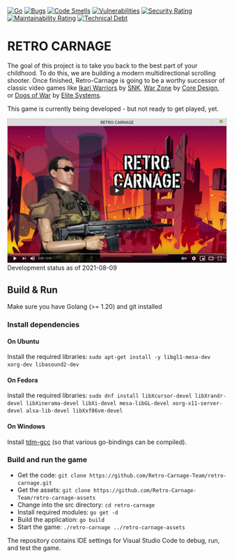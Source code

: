 [![Go](https://github.com/Retro-Carnage-Team/retro-carnage/actions/workflows/build.yml/badge.svg)](https://github.com/Retro-Carnage-Team/retro-carnage/actions/workflows/build.yml) [![Bugs](https://sonarcloud.io/api/project_badges/measure?project=Retro-Carnage-Team_retro-carnage&metric=bugs)](https://sonarcloud.io/summary/new_code?id=Retro-Carnage-Team_retro-carnage) [![Code Smells](https://sonarcloud.io/api/project_badges/measure?project=Retro-Carnage-Team_retro-carnage&metric=code_smells)](https://sonarcloud.io/summary/new_code?id=Retro-Carnage-Team_retro-carnage) [![Vulnerabilities](https://sonarcloud.io/api/project_badges/measure?project=Retro-Carnage-Team_retro-carnage&metric=vulnerabilities)](https://sonarcloud.io/summary/new_code?id=Retro-Carnage-Team_retro-carnage) [![Security Rating](https://sonarcloud.io/api/project_badges/measure?project=Retro-Carnage-Team_retro-carnage&metric=security_rating)](https://sonarcloud.io/summary/new_code?id=Retro-Carnage-Team_retro-carnage) [![Maintainability Rating](https://sonarcloud.io/api/project_badges/measure?project=Retro-Carnage-Team_retro-carnage&metric=sqale_rating)](https://sonarcloud.io/summary/new_code?id=Retro-Carnage-Team_retro-carnage) [![Technical Debt](https://sonarcloud.io/api/project_badges/measure?project=Retro-Carnage-Team_retro-carnage&metric=sqale_index)](https://sonarcloud.io/summary/new_code?id=Retro-Carnage-Team_retro-carnage)

# RETRO CARNAGE

The goal of this project is to take you back to the best part of your childhood. To do this, we are building a modern
multidirectional scrolling shooter. Once finished, Retro-Carnage is going to be a worthy successor of classic video
games like [Ikari Warriors](https://en.wikipedia.org/wiki/Ikari_Warriors) by [SNK](http://www.snk-corp.co.jp/),
[War Zone](https://core-design.com/warzone.html) by [Core Design](https://core-design.com/), or
[Dogs of War](https://en.wikipedia.org/wiki/Dogs_of_War_(1989_video_game))
by [Elite Systems](http://www.elite-systems.co.uk).

This game is currently being developed - but not ready to get played, yet.

[![Watch the video](youtube-2021-06-03.png)](https://youtu.be/PqWghPZvIy4)
Development status as of 2021-08-09

## Build & Run

Make sure you have Golang (>= 1.20) and git installed

### Install dependencies

#### On Ubuntu

Install the required libraries: `sudo apt-get install -y libgl1-mesa-dev xorg-dev libasound2-dev`

#### On Fedora

Install the required
libraries: `sudo dnf install libXcursor-devel libXrandr-devel libXinerama-devel libXi-devel mesa-libGL-devel xorg-x11-server-devel alsa-lib-devel libXxf86vm-devel`

#### On Windows

Install [tdm-gcc](https://jmeubank.github.io/tdm-gcc/) (so that various go-bindings can be compiled).

### Build and run the game

- Get the code: `git clone https://github.com/Retro-Carnage-Team/retro-carnage.git`
- Get the assets: `git clone https://github.com/Retro-Carnage-Team/retro-carnage-assets`
- Change into the src directory: `cd retro-carnage`
- Install required modules: `go get -d`
- Build the application: `go build`
- Start the game: `./retro-carnage ../retro-carnage-assets`

The repository contains IDE settings for Visual Studio Code to debug, run, and test the game.

